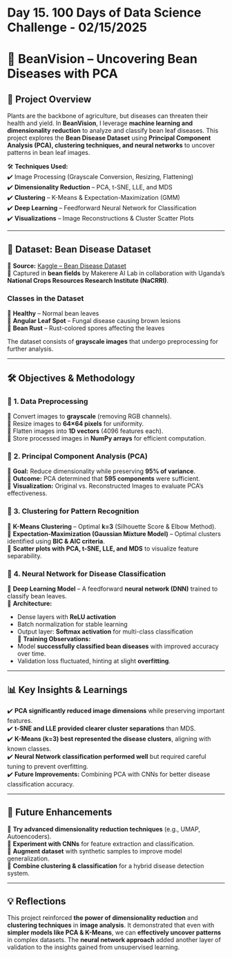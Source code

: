 # Day 15. 100 Days of Data Science Challenge - 02/15/2025

# 🌿 BeanVision – Uncovering Bean Diseases with PCA

## 📝 Project Overview  
Plants are the backbone of agriculture, but diseases can threaten their health and yield. In **BeanVision**, I leverage **machine learning and dimensionality reduction** to analyze and classify bean leaf diseases. This project explores the **Bean Disease Dataset** using **Principal Component Analysis (PCA), clustering techniques, and neural networks** to uncover patterns in bean leaf images.  

🛠 **Techniques Used:**  
✔️ Image Processing (Grayscale Conversion, Resizing, Flattening)  
✔️ **Dimensionality Reduction** – PCA, t-SNE, LLE, and MDS  
✔️ **Clustering** – K-Means & Expectation-Maximization (GMM)  
✔️ **Deep Learning** – Feedforward Neural Network for Classification  
✔️ **Visualizations** – Image Reconstructions & Cluster Scatter Plots  

---

## 🌿 Dataset: Bean Disease Dataset  
📌 **Source:** [Kaggle – Bean Disease Dataset](https://www.kaggle.com/datasets/therealoise/bean-disease-dataset)  
📍 Captured in **bean fields** by Makerere AI Lab in collaboration with Uganda’s **National Crops Resources Research Institute (NaCRRI)**.  

### **Classes in the Dataset**  
🍃 **Healthy** – Normal bean leaves  
🍂 **Angular Leaf Spot** – Fungal disease causing brown lesions  
🌾 **Bean Rust** – Rust-colored spores affecting the leaves  

The dataset consists of **grayscale images** that undergo preprocessing for further analysis.  

---

## 🛠 Objectives & Methodology  

### 🔹 **1. Data Preprocessing**  
📌 Convert images to **grayscale** (removing RGB channels).  
📌 Resize images to **64×64 pixels** for uniformity.  
📌 Flatten images into **1D vectors** (4096 features each).  
📌 Store processed images in **NumPy arrays** for efficient computation.  

### 🔹 **2. Principal Component Analysis (PCA)**  
📌 **Goal:** Reduce dimensionality while preserving **95% of variance**.  
📌 **Outcome:** PCA determined that **595 components** were sufficient.  
📌 **Visualization:** Original vs. Reconstructed Images to evaluate PCA’s effectiveness.  

### 🔹 **3. Clustering for Pattern Recognition**  
📌 **K-Means Clustering** – Optimal **k=3** (Silhouette Score & Elbow Method).  
📌 **Expectation-Maximization (Gaussian Mixture Model)** – Optimal clusters identified using **BIC & AIC criteria**.  
📌 **Scatter plots with PCA, t-SNE, LLE, and MDS** to visualize feature separability.  

### 🔹 **4. Neural Network for Disease Classification**  
📌 **Deep Learning Model** – A feedforward **neural network (DNN)** trained to classify bean leaves.  
📌 **Architecture:**  
   - Dense layers with **ReLU activation**  
   - Batch normalization for stable learning  
   - Output layer: **Softmax activation** for multi-class classification  
📌 **Training Observations:**  
   - Model **successfully classified bean diseases** with improved accuracy over time.  
   - Validation loss fluctuated, hinting at slight **overfitting**.  

---

## 📊 Key Insights & Learnings  

✔️ **PCA significantly reduced image dimensions** while preserving important features.  
✔️ **t-SNE and LLE provided clearer cluster separations** than MDS.  
✔️ **K-Means (k=3) best represented the disease clusters**, aligning with known classes.  
✔️ **Neural Network classification performed well** but required careful tuning to prevent overfitting.  
✔️ **Future Improvements:** Combining PCA with CNNs for better disease classification accuracy.  

---

## 📌 Future Enhancements  

🔹 **Try advanced dimensionality reduction techniques** (e.g., UMAP, Autoencoders).  
🔹 **Experiment with CNNs** for feature extraction and classification.  
🔹 **Augment dataset** with synthetic samples to improve model generalization.  
🔹 **Combine clustering & classification** for a hybrid disease detection system.  

---

## 💡 Reflections  

This project reinforced **the power of dimensionality reduction** and **clustering techniques** in **image analysis**. It demonstrated that even with **simpler models like PCA & K-Means**, we can **effectively uncover patterns** in complex datasets. The **neural network approach** added another layer of validation to the insights gained from unsupervised learning.  
